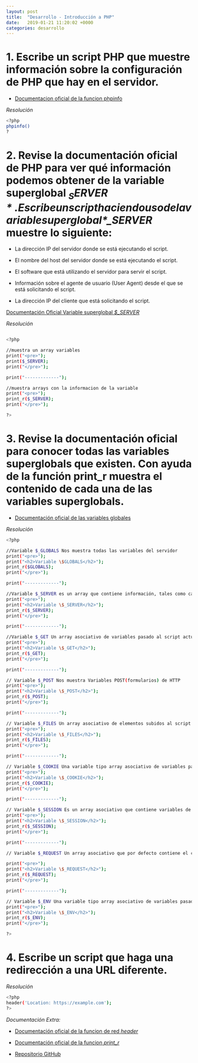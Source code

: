 ```yaml
---
layout: post
title:  "Desarrollo - Introducción a PHP"
date:   2019-01-21 11:20:02 +0000
categories: desarrollo
---
```


# 1. Escribe un script PHP que muestre información sobre la configuración de PHP que hay en el servidor.

- [Documentacion oficial de la funcion phpinfo](http://php.net/manual/es/function.phpinfo.php)

*Resolución*
```bash
<?php
phpinfo()
?
```



# 2. Revise la documentación oficial de PHP para ver qué información podemos obtener de la variable superglobal *$_SERVER*. Escribe un script haciendo uso de la variable superglobal *$_SERVER* muestre lo siguiente:

- La dirección IP del servidor donde se está ejecutando el script.

- El nombre del host del servidor donde se está ejecutando el script.

- El software que está utilizando el servidor para servir el script.

- Información sobre el agente de usuario (User Agent) desde el que se está solicitando el script.

- La dirección IP del cliente que está solicitando el script.

[Documentación Oficial Variable superglobal *$_SERVER*](http://php.net/reserved.variables.server)


*Resolución*

```bash 

<?php

//muestra un array variables
print("<pre>");
print($_SERVER);
print("</pre>");

print("-------------");

//muestra arrays con la informacion de la variable
print("<pre>");
print_r($_SERVER);
print("</pre>");

?>
```

# 3. Revise la documentación oficial para conocer todas las variables superglobals que existen. Con ayuda de la función  print_r muestra el contenido de cada una de las variables superglobals.

- [Documentación oficial de las variables globales](http://php.net/manual/es/language.variables.superglobals.php)

*Resolución*

```bash
<?php

//Variable $_GLOBALS Nos muestra todas las variables del servidor
print("<pre>");
print("<h2>Variable \$GLOBALS</h2>");
print_r($GLOBALS);
print("</pre>");

print("-------------");

//Variable $_SERVER es un array que contiene información, tales como cabeceras, rutas y ubicaciones de script
print("<pre>");
print("<h2>Variable \$_SERVER</h2>");
print_r($_SERVER);
print("</pre>");

print("-------------");

//Variable $_GET Un array asociativo de variables pasado al script actual vía parámetros URL.
print("<pre>");
print("<h2>Variable \$_GET</h2>");
print_r($_GET);
print("</pre>");

print("-------------");

// Variable $_POST Nos muestra Variables POST(formularios) de HTTP
print("<pre>");
print("<h2>Variable \$_POST</h2>");
print_r($_POST);
print("</pre>");

print("-------------");

// Variable $_FILES Un array asociativo de elementos subidos al script en curso a través del método POST
print("<pre>");
print("<h2>Variable \$_FILES</h2>");
print_r($_FILES);
print("</pre>");

print("-------------");

// Variable $_COOKIE Una variable tipo array asociativo de variables pasadas al script actual a través de Cookies HTTP. 
print("<pre>");
print("<h2>Variable \$_COOKIE</h2>");
print_r($_COOKIE);
print("</pre>");

print("-------------");

// Variable $_SESSION Es un array asociativo que contiene variables de sesión disponibles 
print("<pre>");
print("<h2>Variable \$_SESSION</h2>");
print_r($_SESSION);
print("</pre>");

print("-------------");

// Variable $_REQUEST Un array asociativo que por defecto contiene el contenido de $_GET, $_POST y $_COOKIE.

print("<pre>");
print("<h2>Variable \$_REQUEST</h2>");
print_r($_REQUEST);
print("</pre>");

print("-------------");

// Variable $_ENV Una variable tipo array asociativo de variables pasadas al script actual a través del método del entorno.
print("<pre>");
print("<h2>Variable \$_ENV</h2>");
print_r($_ENV);
print("</pre>");

?>

```


# 4. Escribe un script que haga una redirección a una URL diferente.

*Resolución*

```bash
<?php
header('Location: https://example.com');
?>
```


*Documentación Extra:*


- [Documentación oficial de la funcion de red *header*](http://php.net/manual/es/function.header.php)

- [Documentación oficial de la funcion *print_r*](http://php.net/manual/es/function.print-r.php)

- [Repositorio GitHub](https://github.com/alexdemanuel/Practicas-PHP)